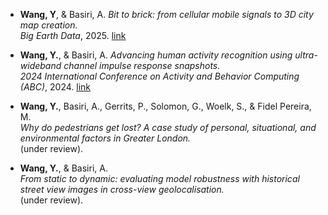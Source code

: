 
* **Wang, Y**, & Basiri, A. *Bit to brick: from cellular mobile signals to 3D city map creation.*  
  *Big Earth Data*, 2025. [link](https://doi.org/10.1080/20964471.2025.2561319)

* **Wang, Y.**, & Basiri, A. *Advancing human activity recognition using ultra-wideband channel impulse response snapshots.*  
  *2024 International Conference on Activity and Behavior Computing (ABC)*, 2024. [link](https://doi.org/10.1109/ABC61795.2024.10651886)

* **Wang, Y.**, Basiri, A., Gerrits, P., Solomon, G., Woelk, S., & Fidel Pereira, M.  
  *Why do pedestrians get lost? A case study of personal, situational, and environmental factors in Greater London.*  
  (under review).

* **Wang, Y.**, & Basiri, A.  
  *From static to dynamic: evaluating model robustness with historical street view images in cross-view geolocalisation.*  
  (under review).
